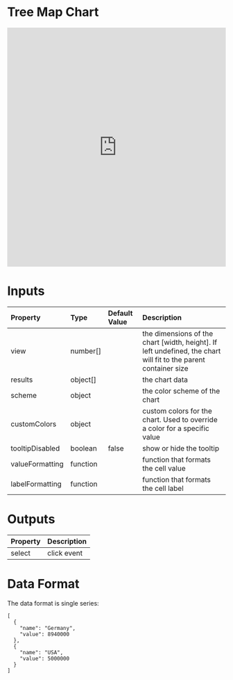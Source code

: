 # Tree Map Chart

<iframe width="100%" height="550" frameborder="0" src="https://embed.plnkr.co/VvVTLXOOsMGfYtT9c1CX?show=preview">
</iframe>

# Inputs

Property        | Type     | Default Value | Description
:-------------- | :------- | :------------ | :--------------------------------------------------------------------------------------------------------------
view            | number[] |               | the dimensions of the chart [width, height]. If left undefined, the chart will fit to the parent container size
results         | object[] |               | the chart data
scheme          | object   |               | the color scheme of the chart
customColors    | object   |               | custom colors for the chart. Used to override a color for a specific value
tooltipDisabled | boolean  | false         | show or hide the tooltip
valueFormatting | function |               | function that formats the cell value
labelFormatting | function |               | function that formats the cell label

# Outputs

Property | Description
:------- | :----------
select   | click event

# Data Format

The data format is single series:

```
[
  {
    "name": "Germany",
    "value": 8940000
  },
  {
    "name": "USA",
    "value": 5000000
  }
]
```

